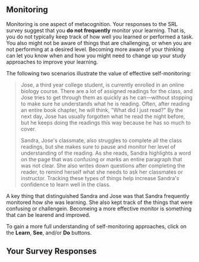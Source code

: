 ## Monitoring

Monitoring is one aspect of metacognition. Your responses to the SRL survey suggest that you **do not frequently** monitor your learning. That is, you do not typically keep track of how well you learned or performed a task. You also might not be aware of things that are challenging, or when you are not performing at a desired level. Becoming more aware of your thinking can let you know when and how you might need to change up your study approaches to improve your learning.

The following two scenarios illustrate the value of effective self-monitoring:

> Jose, a third year college student, is currently enrolled in an online biology course. There are a lot of assigned readings for the class, and Jose tries to get through them as quickly as he can-–without stopping to make sure he understands what he is reading. Often, after reading an entire book chapter, he will think, "What did I just read?" By the next day, Jose has usually forgotten what he read the night before, but he  keeps doing the readings this way because he has so much to cover. 
> 
> Sandra, Jose's classmate, also struggles to complete all the class readings, but she makes sure to pause and monitor her level of understanding of the reading. As she reads, Sandra highlights a word on the page that was confusing or marks an entire paragraph that was not clear. She also writes down questions after completing the reader, to remind herself what she needs to ask her classmates or instructor. Tracking these types of things help increase Sandra's confidence to learn well in the class.

A key thing that distinguished Sandra and Jose was that Sandra frequently monitored how she was learning. She also kept track of the things that were confusing or challengein. Becomeing a more effective monitor is something that can be learend and improved.

To gain a more full understanding of self-monitoring approaches, click on the **Learn**, **See**, and/or **Do** buttons. 

## Your Survey Responses
